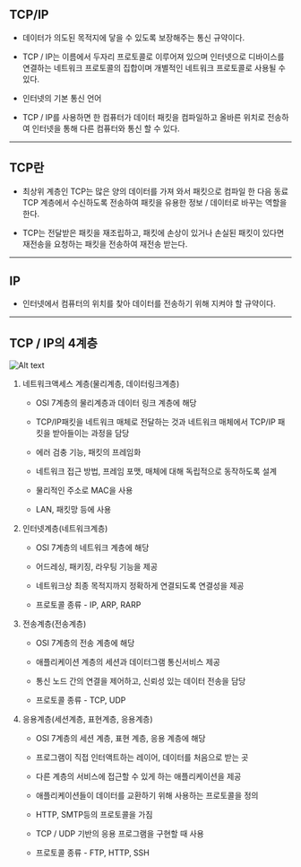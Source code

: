 ## TCP/IP

* 데이터가 의도된 목적지에 닿을 수 있도록 보장해주는 통신 규약이다.

* TCP / IP는 이름에서 두자리 프로토콜로 이루어져 있으며 인터넷으로 디바이스를 연결하는 네트워크 프로토콜의 집합이며 개별적인 네트워크 프로토콜로 사용될 수 있다.

* 인터넷의 기본 통신 언어

* TCP / IP를 사용하면 한 컴퓨터가 데이터 패킷을 컴파일하고 올바른 위치로 전송하여 인터넷을 통해 다른 컴퓨터와 통신 할 수 있다.
---
## TCP란

* 최상위 계층인 TCP는 많은 양의 데이터를 가져 와서 패킷으로 컴파일 한 다음 동료 TCP 계층에서 수신하도록 전송하여 패킷을 유용한 정보 / 데이터로 바꾸는 역할을 한다.

* TCP는 전달받은 패킷을 재조립하고, 패킷에 손상이 있거나 손실된 패킷이 있다면 재전송을 요청하는 패킷을 전송하여 재전송 받는다.
---
## IP

* 인터넷에서 컴퓨터의 위치를 찾아 데이터를 전송하기 위해 지켜야 할 규약이다.
---
## TCP / IP의 4계층

![Alt text](image-3.png)

1. 네트워크액세스 계층(물리계층, 데이터링크계층)
    * OSI 7계층의 물리계층과 데이터 링크 계층에 해당

    * TCP/IP패킷을 네트워크 매체로 전달하는 것과 네트워크 매체에서 TCP/IP 패킷을 받아들이는 과정을 담당

    * 에러 검충 기능, 패킷의 프레임화

    * 네트워크 접근 방법, 프레임 포맷, 매체에 대해 독립적으로 동작하도록 설계

    * 물리적인 주소로 MAC을 사용

    * LAN, 패킷망 등에 사용

2. 인터넷계층(네트워크계층)
    * OSI 7계층의 네트워크 계층에 해당

    * 어드레싱, 패키징, 라우팅 기능을 제공

    * 네트워크상 최종 목적지까지 정확하게 연결되도록 연결성을 제공

    * 프로토콜 종류 - IP, ARP, RARP

3. 전송계층(전송계층)
    * OSI 7계층의 전송 계층에 해당

    * 애플리케이션 계층의 세션과 데이터그램 통신서비스 제공

    * 통신 노드 간의 연결을 제어하고, 신뢰성 있는 데이터 전송을 담당

    * 프로토콜 종류 - TCP, UDP

4. 응용계층(세션계층, 표현계층, 응용계층)
    * OSI 7계층의 세션 계층, 표현 계층, 응용 계층에 해당

    * 프로그램이 직접 인터액트하는 레이어, 데이터를 처음으로 받는 곳

    * 다른 계층의 서비스에 접근할 수 있게 하는 애플리케이션을 제공

    * 애플리케이션들이 데이터를 교환하기 위해 사용하는 프로토콜을 정의

    * HTTP, SMTP등의 프로토콜을 가짐

    * TCP / UDP 기반의 응용 프로그램을 구현할 때 사용

    * 프로토콜 종류 - FTP, HTTP, SSH